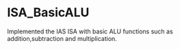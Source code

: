 # ISA_BasicALU
Implemented the IAS ISA with basic ALU functions such as addition,subtraction and multiplication.

